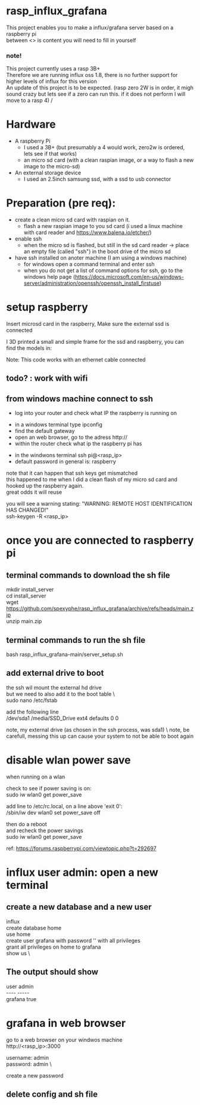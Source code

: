 
# rasp_influx_grafana
This project enables you to make a influx/grafana server based on a raspberry pi \
between <> is content you will need to fill in yourself

### note!
This project currently uses a rasp 3B+ \
Therefore we are running influx oss 1.8, there is no further support for higher levels of influx for this version \
An update of this project is to be expected. (rasp zero 2W is in order, it migh sound crazy but lets see if a zero can run this. if it does not perform I will move to a rasp 4)
/
# Hardware
- A raspberry Pi
  * I used a 3B+ (but presumably a 4 would work, zero2w is ordered, lets see if that works)
  * an micro sd card (with a clean raspian image, or a way to flash a new image to the micro-sd)
- An external storage device
  * I used an 2.5inch samsung ssd, with a ssd to usb connector
 
# Preparation (pre req):
- create a clean micro sd card with raspian on it.
  * flash a new raspian image to you sd card (i used a linux machine with card reader and https://www.balena.io/etcher/)
- enable ssh
  * when the micro sd is flashed, but still in the sd card reader -> place an empty file (called "ssh") in the boot drive of the micro sd
- have ssh installed on anoter machine (I am using a windows machine)
  * for windows open a command terminal and enter ssh
  * when you do not get a list of command options for ssh, go to the windows help page 
  (https://docs.microsoft.com/en-us/windows-server/administration/openssh/openssh_install_firstuse)
 
# setup raspberry
Insert microsd card in the raspberry, 
Make sure the external ssd is connected
 
I 3D printed a small and simple frame for the ssd and raspberry, you can find the models in:

Note: This code works with an ethernet cable connected
## todo? : work with wifi
 
## from windows machine connect to ssh
-  log into your router and check what IP the raspberry is running on
  * in a windows terminal type ipconfig
  * find the default gateway
  * open an web browser, go to the adress http://<default gateway adress>
  * within the router check what ip the raspberry pi has
- in the windwons terminal ssh pi@<rasp_ip>
- default password in general is: raspberry
 
note that it can happen that ssh keys get mismatched \
this happened to me when I did a clean flash of my micro sd card and hooked up the raspberry again. \
great odds it will reuse
 
you will see a warning stating: "WARNING: REMOTE HOST IDENTIFICATION HAS CHANGED!" \
ssh-keygen -R <rasp_ip>
 
# once you are connected to raspberry pi
## terminal commands to download the sh file
mkdir install_server \
cd install_server \
wget https://github.com/spexyphe/rasp_influx_grafana/archive/refs/heads/main.zip \
unzip main.zip

## terminal commands to run the sh file
bash rasp_influx_grafana-main/server_setup.sh
 
## add external drive to boot
the ssh wil mount the external hd drive  \
but we need to also add it to the boot table \  
sudo nano /etc/fstab
  
add the following line \
/dev/sda1 /media/SSD_Drive ext4 defaults 0 0 
 
note, my external drive (as chosen in the ssh process, was sda1) \ 
note, be carefull, messing this up can cause your system to not be able to boot again 
 
# disable wlan power save
when running on a wlan 

check to see if power saving is on: \
sudo iw wlan0 get power_save

add line to /etc/rc.local, on a line above 'exit 0': \
/sbin/iw dev wlan0 set power_save off

then do a reboot \
and recheck the power savings \
sudo iw wlan0 get power_save

ref: https://forums.raspberrypi.com/viewtopic.php?t=292697

# influx user admin: open a new terminal
## create a new database and a new user
influx \
create database home \
use home \
create user grafana with password '<passwordhere>' with all privileges \
grant all privileges on home to grafana \
show us \
 
## The output should show
user admin \
---- ----- \
grafana true
 
 
# grafana in web browser
go to a web browser on your windwos machine \
http://<rasp_ip>:3000
 
username: admin \
password: admin \
 
create a new password
 
## delete config and sh file
